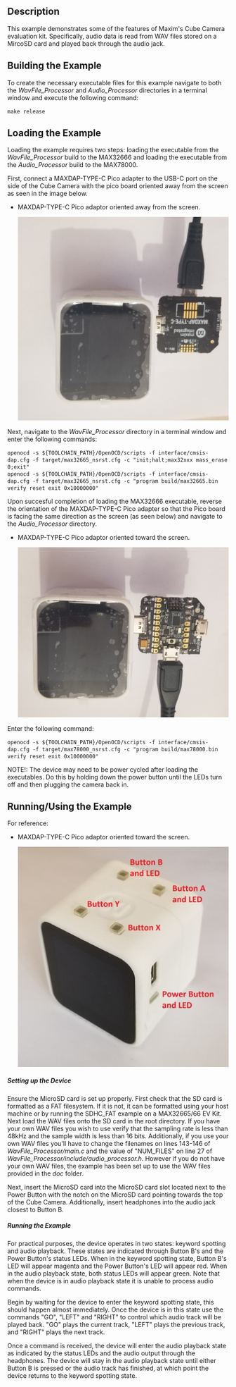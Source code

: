 ## Description

This example demonstrates some of the features of Maxim's Cube Camera evaluation kit. Specifically, audio data is read from WAV files stored on a MircoSD card and played back through the audio jack.

## Building the Example

To create the necessary executable files for this example navigate to both the *WavFile_Processor* and *Audio_Processor* directories in a terminal window and execute the following command:

```
make release
```

## Loading the Example

Loading the example requires two steps: loading the executable from the *WavFile_Processor* build to the MAX32666 and loading the executable from the *Audio_Processor* build to the MAX78000.

First, connect a MAXDAP-TYPE-C Pico adapter to the USB-C port on the side of the Cube Camera with the pico board oriented away from the screen as seen in the image below.

  * MAXDAP-TYPE-C Pico adaptor oriented away from the screen.

    ![](doc/maxdap_type_c_face_down.jpg)

Next, navigate to the *WavFile_Processor* directory in a terminal window and enter the following commands:

```
openocd -s ${TOOLCHAIN_PATH}/OpenOCD/scripts -f interface/cmsis-dap.cfg -f target/max32665_nsrst.cfg -c "init;halt;max32xxx mass_erase 0;exit"
openocd -s ${TOOLCHAIN_PATH}/OpenOCD/scripts -f interface/cmsis-dap.cfg -f target/max32665_nsrst.cfg -c "program build/max32665.bin verify reset exit 0x10000000"
```

Upon succesful completion of loading the MAX32666 executable, reverse the orientation of the MAXDAP-TYPE-C Pico adapter so that the Pico board is facing the same direction as the screen (as seen below) and navigate to the *Audio_Processor* directory.

  * MAXDAP-TYPE-C Pico adaptor oriented toward the screen.

    ![](doc/maxdap_type_c_face_up.jpg)

Enter the following command:

```
openocd -s ${TOOLCHAIN_PATH}/OpenOCD/scripts -f interface/cmsis-dap.cfg -f target/max78000_nsrst.cfg -c "program build/max78000.bin verify reset exit 0x10000000"
```

NOTE!: The device may need to be power cycled after loading the executables. Do this by holding down the power button until the LEDs turn off and then plugging the camera back in.

## Running/Using the Example

For reference:

  * MAXDAP-TYPE-C Pico adaptor oriented toward the screen.

    ![](doc/mrd178_buttons.jpg)

##### Setting up the Device

Ensure the MicroSD card is set up properly. First check that the SD card is formatted as a FAT filesystem. If it is not, it can be formatted using your host machine or by running the SDHC\_FAT example on a MAX32665/66 EV Kit. Next load the WAV files onto the SD card in the root directory. If you have your own WAV files you wish to use verify that the sampling rate is less than 48kHz and the sample width is less than 16 bits. Additionally, if you use your own WAV files you'll have to change the filenames on lines 143-146 of *WavFile_Processor/main.c* and the value of "NUM\_FILES" on line 27 of *WavFile_Processor/include/audio_processor.h*. However if you do not have your own WAV files, the example has been set up to use the WAV files provided in the *doc* folder.

Next, insert the MicroSD card into the MicroSD card slot located next to the Power Button with the notch on the MicroSD card pointing towards the top of the Cube Camera. Additionally, insert headphones into the audio jack closest to Button B.

##### Running the Example

For practical purposes, the device operates in two states: keyword spotting and audio playback. These states are indicated through Button B's and the Power Button's status LEDs. When in the keyword spotting state, Button B's LED will appear magenta and the Power Button's LED will appear red. When in the audio playback state, both status LEDs will appear green. Note that when the device is in audio playback state it is unable to process audio commands.

Begin by waiting for the device to enter the keyword spotting state, this should happen almost immediately. Once the device is in this state use the commands "GO", "LEFT" and "RIGHT" to control which audio track will be played back. "GO" plays the current track, "LEFT" plays the previous track, and "RIGHT" plays the next track.

Once a command is received, the device will enter the audio playback state as indicated by the status LEDs and the audio output through the headphones. The device will stay in the audio playback state until either Button B is pressed or the audio track has finished, at which point the device returns to the keyword spotting state.